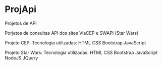 # ProjApi
Projetos de API

Porjetos de consultas API dos sites ViaCEP e SWAPI (Star Wars)

Projeto CEP:
Tecnologia utilizadas:
HTML
CSS
Bootstrap
JavaScript

Projeto Star Wars:
Tecnologia utilizadas:
HTML
CSS
Bootstrap
JavaScript
NodeJS
JQuery
